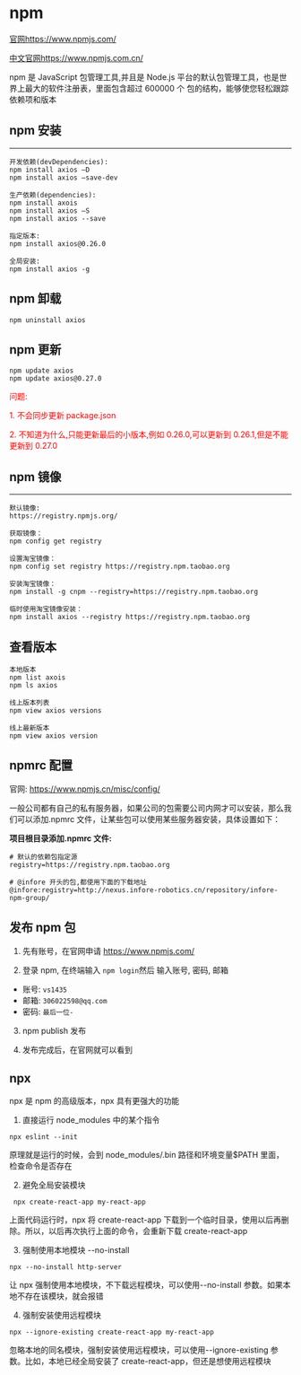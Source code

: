 # npm

[官网](https://www.npmjs.com/)<https://www.npmjs.com/>

[中文官网](https://www.npmjs.com.cn/)<https://www.npmjs.com.cn/>

npm 是 JavaScript 包管理工具,并且是 Node.js 平台的默认包管理工具，也是世界上最大的软件注册表，里面包含超过 600000 个 包的结构，能够使您轻松跟踪依赖项和版本

## npm 安装

---

```
开发依赖(devDependencies):
npm install axios –D
npm install axios –save-dev

生产依赖(dependencies):
npm install axois
npm install axios –S
npm install axios --save

指定版本:
npm install axios@0.26.0

全局安装:
npm install axios -g
```

## npm 卸载

```
npm uninstall axios
```

## npm 更新

```
npm update axios
npm update axios@0.27.0
```

<font color="red">问题:</font>

<font color="red">1. 不会同步更新 package.json</font>

<font color="red">2. 不知道为什么,只能更新最后的小版本,例如 0.26.0,可以更新到 0.26.1,但是不能更新到 0.27.0</font>

## npm 镜像

---

```
默认镜像:
https://registry.npmjs.org/

获取镜像：
npm config get registry

设置淘宝镜像：
npm config set registry https://registry.npm.taobao.org

安装淘宝镜像：
npm install -g cnpm --registry=https://registry.npm.taobao.org

临时使用淘宝镜像安装：
npm install axios --registry https://registry.npm.taobao.org
```

## 查看版本

```
本地版本
npm list axois
npm ls axios

线上版本列表
npm view axios versions

线上最新版本
npm view axios version
```

## npmrc 配置

官网: <https://www.npmjs.cn/misc/config/>

一般公司都有自己的私有服务器，如果公司的包需要公司内网才可以安装，那么我们可以添加.npmrc 文件，让某些包可以使用某些服务器安装，具体设置如下：

**项目根目录添加.npmrc 文件:**

```
# 默认的依赖包指定源
registry=https://registry.npm.taobao.org

# @infore 开头的包,都使用下面的下载地址
@infore:registry=http://nexus.infore-robotics.cn/repository/infore-npm-group/
```

## 发布 npm 包

1. 先有账号，在官网申请 <https://www.npmjs.com/>

2. 登录 npm, 在终端输入 <code>npm login</code>然后 输入账号, 密码, 邮箱

- 账号: `vs1435`
- 邮箱: `306022598@qq.com`
- 密码: `最后一位-`

3. npm publish 发布

4. 发布完成后，在官网就可以看到

## npx

npx 是 npm 的高级版本，npx 具有更强大的功能

1. 直接运行 node_modules 中的某个指令

```
npx eslint --init
```

原理就是运行的时候，会到 node_modules/.bin 路径和环境变量$PATH 里面，检查命令是否存在

2. 避免全局安装模块

```
 npx create-react-app my-react-app
```

上面代码运行时，npx 将 create-react-app 下载到一个临时目录，使用以后再删除。所以，以后再次执行上面的命令，会重新下载 create-react-app

3. 强制使用本地模块 --no-install

```
npx --no-install http-server
```

让 npx 强制使用本地模块，不下载远程模块，可以使用--no-install 参数。如果本地不存在该模块，就会报错

4. 强制安装使用远程模块

```
npx --ignore-existing create-react-app my-react-app
```

忽略本地的同名模块，强制安装使用远程模块，可以使用--ignore-existing 参数。比如，本地已经全局安装了 create-react-app，但还是想使用远程模块
